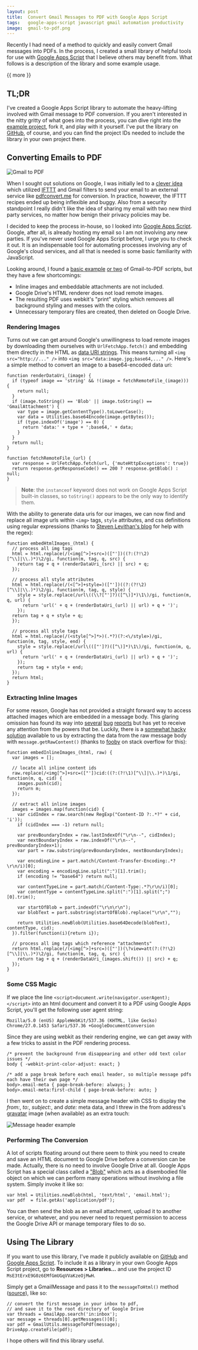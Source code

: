 ```yaml
---
layout: post
title:  Convert Gmail Messages to PDF with Google Apps Script
tags:   google-apps-script javascript gmail automation productivity
image:  gmail-to-pdf.png
---
```


Recently I had need of a method to quickly and easily convert Gmail messages into PDFs.  In the process, I created a small library of helpful tools for use with [Google Apps Script](https://developers.google.com/apps-script/) that I believe others may benefit from.  What follows is a description of the library and some example usage.

{{ more }}

## TL;DR

I've created a Google Apps Script library to automate the heavy-lifting involved with Gmail message to PDF conversion.  If you aren't interested in the nitty gritty of what goes into the process, you can dive right into the [example project](https://script.google.com/d/1qdkT9ShXl4VWO9XvKefcxmH_oRJe31MPDyIDsOKyGidKr-GHBpULLtvx/edit?usp=sharing), fork it, and play with it yourself.  I've put the library on [GitHub](https://github.com/pixelcog/gmail-to-pdf), of course, and you can find the project IDs needed to include the library in your own project there.

## Converting Emails to PDF

![Gmail to PDF](/img/posts/gmail-to-pdf.jpg)

When I sought out solutions on Google, I was initially led to a [clever idea](http://www.oxhow.com/automatically-backup-emails-as-pdf/) which utilized [IFTTT](https://ifttt.com/) and Gmail filters to send your email to an external service like [pdfconvert.me](http://pdfconvert.me/) for conversion.  In practice, however, the IFTTT recipes ended up being inflexible and buggy.  Also from a security standpoint I really didn't like the idea of sharing my email with two new third party services, no matter how benign their privacy policies may be.

I decided to keep the process in-house, so I looked into [Google Apps Script](https://developers.google.com/apps-script/).  Google, after all, is already hosting my email so I am not involving any new parties.  If you've never used Google Apps Script before, I urge you to check it out.  It is an indispensable tool for automating processes involving any of Google's cloud services, and all that is needed is some basic familiarity with JavaScript.

Looking around, I found a [basic example](http://ctrlq.org/code/19117-save-gmail-as-pdf) [or two](http://stackoverflow.com/questions/16946168/automatically-convert-emails-with-a-gmail-label-to-pdf-and-send-it-to-an-email-a) of Gmail-to-PDF scripts, but they have a few shortcomings:

* Inline images and embeddable attachments are not included.
* Google Drive's HTML renderer does not load remote images.
* The resulting PDF uses webkit's "print" styling which removes all background styling and messes with the colors.
* Unnecessary temporary files are created, then deleted on Google Drive.

### Rendering Images

Turns out we can get around Google's unwillingness to load remote images by downloading them ourselves with `UrlFetchApp.fetch()` and embedding them directly in the HTML as [data URI strings](http://en.wikipedia.org/wiki/Data_URI_scheme).  This means turning all `<img src="http://..." />` into `<img src="data:image.jpg;base64,..." />`.  Here's a simple method to convert an image to a base64-encoded data uri:


    function renderDataUri_(image) {
      if (typeof image == 'string' && !(image = fetchRemoteFile_(image))) {
        return null;
      }
      if (image.toString() == 'Blob' || image.toString() == 'GmailAttachment') {
        var type = image.getContentType().toLowerCase();
        var data = Utilities.base64Encode(image.getBytes());
        if (type.indexOf('image') == 0) {
          return 'data:' + type + ';base64,' + data;
        }
      }
      return null;
    }

    function fetchRemoteFile_(url) {
      var response = UrlFetchApp.fetch(url, {'muteHttpExceptions': true})
      return response.getResponseCode() == 200 ? response.getBlob() : null;
    }

> **Note**: the `instanceof` keyword does not work on Google Apps Script built-in classes, so `toString()` appears to be the only way to identify them.

With the ability to generate data uris for our images, we can now find and replace all image urls within `<img>` tags, `style` attributes, and css definitions using regular expressions (thanks to [Steven Levithan's blog](http://blog.stevenlevithan.com/archives/match-quoted-string) for help with the regex):

    function embedHtmlImages_(html) {
      // process all img tags
      html = html.replace(/(<img[^>]+src=)(["'])((?:(?!\2)[^\\]|\\.)*)\2/gi, function(m, tag, q, src) {
        return tag + q + (renderDataUri_(src) || src) + q;
      });

      // process all style attributes
      html = html.replace(/(<[^>]+style=)(["'])((?:(?!\2)[^\\]|\\.)*)\2/gi, function(m, tag, q, style) {
        style = style.replace(/url\((\\?["']?)([^\)]*)\1\)/gi, function(m, q, url) {
          return 'url(' + q + (renderDataUri_(url) || url) + q + ')';
        });
      return tag + q + style + q;
      });

      // process all style tags
      html = html.replace(/(<style[^>]*>)(.*?)(?:<\/style>)/gi, function(m, tag, style, end) {
        style = style.replace(/url\((["']?)([^\)]*)\1\)/gi, function(m, q, url) {
          return 'url(' + q + (renderDataUri_(url) || url) + q + ')';
        });
        return tag + style + end;
      });
      return html;
    }


### Extracting Inline Images

For some reason, Google has not provided a straight forward way to access attached images which are embedded in a message body.  This glaring omission has found its way into [several](https://code.google.com/p/google-apps-script-issues/issues/detail?id=1659) [bug](https://code.google.com/p/google-apps-script-issues/issues/detail?id=2810) [reports](https://code.google.com/p/google-apps-script-issues/issues/detail?id=3532) but has yet to receive any attention from the powers that be.  Luckily, there is a [somewhat hacky solution](http://stackoverflow.com/a/17267965/1447303) available to us by extracting the data from the raw message body with `message.getRawContent()` (thanks to [fooby](http://stackoverflow.com/a/17267965/1447303) on stack overflow for this):

    function embedInlineImages_(html, raw) {
      var images = [];

      // locate all inline content ids
      raw.replace(/<img[^>]+src=(["'])cid:((?:(?!\1)[^\\]|\\.)*)\1/gi, function(m, q, cid) {
        images.push(cid);
        return m;
      });

      // extract all inline images
      images = images.map(function(cid) {
        var cidIndex = raw.search(new RegExp("Content-ID ?:.*?" + cid, 'i'));
        if (cidIndex === -1) return null;

        var prevBoundaryIndex = raw.lastIndexOf("\r\n--", cidIndex);
        var nextBoundaryIndex = raw.indexOf("\r\n--", prevBoundaryIndex+1);
        var part = raw.substring(prevBoundaryIndex, nextBoundaryIndex);

        var encodingLine = part.match(/Content-Transfer-Encoding:.*?\r\n/i)[0];
        var encoding = encodingLine.split(":")[1].trim();
        if (encoding != "base64") return null;

        var contentTypeLine = part.match(/Content-Type:.*?\r\n/i)[0];
        var contentType = contentTypeLine.split(":")[1].split(";")[0].trim();

        var startOfBlob = part.indexOf("\r\n\r\n");
        var blobText = part.substring(startOfBlob).replace("\r\n","");

        return Utilities.newBlob(Utilities.base64Decode(blobText), contentType, cid);
      }).filter(function(i){return i});

      // process all img tags which reference "attachments"
      return html.replace(/(<img[^>]+src=)(["'])(\?view=att(?:(?!\2)[^\\]|\\.)*)\2/gi, function(m, tag, q, src) {
        return tag + q + (renderDataUri_(images.shift()) || src) + q;
      });
    }


### Some CSS Magic

If we place the line `<script>document.write(navigator.userAgent);</script>` into an html document and convert it to a PDF using Google Apps Script, you'll get the following user agent string:

    Mozilla/5.0 (en­US) AppleWebKit/537.36 (KHTML, like Gecko) Chrome/27.0.1453 Safari/537.36 +Google­Document­Conversion

Since they are using webkit as their rendering engine, we can get away with a few tricks to assist in the PDF rendering process.

    /* prevent the background from disappearing and other odd text color issues */
    body { -webkit-print-color-adjust: exact; }

    /* add a page break before each email header, so multiple message pdfs each have their own page */
    body>.email-meta { page-break-before: always; }
    body>.email-meta:first-child { page-break-before: auto; }

I then went on to create a simple message header with CSS to display the _from:_, _to:_, _subject:_, and _date:_ meta data, and I threw in the from address's [gravatar](http://gravatar.com/) image (when available) as an extra touch:

![Message header example](/img/posts/gmail-to-pdf-header.jpg)


### Performing The Conversion

A lot of scripts floating around out there seem to think you need to create and save an HTML document to Google Drive before a conversion can be made. Actually, there is no need to involve Google Drive at all.  Google Apps Script has a special class called a ["Blob"](https://developers.google.com/apps-script/reference/base/blob) which acts as a disembodied file object on which we can perform many operations without involving a file system.  Simply invoke it like so:

    var html = Utilities.newBlob(html, 'text/html', 'email.html');
    var pdf  = file.getAs('application/pdf');

You can then send the blob as an email attachment, upload it to another service, or whatever, and you never need to request permission to access the Google Drive API or manage temporary files to do so.


## Using The Library

If you want to use this library, I've made it publicly available on [GitHub](https://github.com/pixelcog/gmail-to-pdf/) and [Google Apps Script](https://script.google.com/d/1V9HLEXHv4-7muXGhMS0XC-Lon5WX1CQhtfmjmaVp7WSHoeswwfkq1-90/edit?usp=sharing). To include it as a library in your own Google Apps Script project, go to **Resources > Libraries...** and use the project ID `MsE3tErxE9G0z6EMfGmUGqVVaKzeOjMwH`.

Simply get a GmailMessage and pass it to the `messageToHtml()` method ([source](https://github.com/pixelcog/gmail-to-pdf/blob/3560a55/GmailUtils.gs#L146)), like so:

    // convert the first message in your inbox to pdf,
    // and save it to the root directory of Google Drive
    var threads = GmailApp.search('in:inbox');
    var message = threads[0].getMessages()[0];
    var pdf = GmailUtils.messageToPdf(message);
    DriveApp.createFile(pdf);

I hope others will find this library useful.

